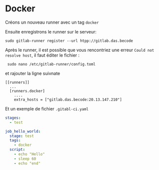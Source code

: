 # Docker

Créons un nouveau runner avec un tag ``docker``

Ensuite enregistrons le runner sur le serveur: 

```
sudo gitlab-runner register --url htpp://gitlab.das.becode
```

Après le runner, il est possible que vous rencontriez une erreur ``Could not resolve host``, il faut éditer le fichier :

```
 sudo nano /etc/gitlab-runner/config.toml
```
et rajouter la ligne suivnate 

```
[[runners]]
  ...
  [runners.docker]
    ....
    extra_hosts = ["gitlab.das.becode:20.13.147.210"]
```

Et un exemple de fichier ``.gitabl-ci.yaml``  

```yaml
stages:
  - test

job_hello_world:
  stage: test
  tags:
    - docker
  script:
    - echo "Hello"
    - sleep 60
    - echo "end"
```
